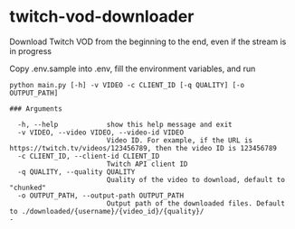 # twitch-vod-downloader
Download Twitch VOD from the beginning to the end, even if the stream is in progress


Copy .env.sample into .env, fill the environment variables, and run

```
python main.py [-h] -v VIDEO -c CLIENT_ID [-q QUALITY] [-o OUTPUT_PATH]

### Arguments

  -h, --help            show this help message and exit
  -v VIDEO, --video VIDEO, --video-id VIDEO
                        Video ID. For example, if the URL is https://twitch.tv/videos/123456789, then the video ID is 123456789
  -c CLIENT_ID, --client-id CLIENT_ID
                        Twitch API client ID
  -q QUALITY, --quality QUALITY
                        Quality of the video to download, default to "chunked"
  -o OUTPUT_PATH, --output-path OUTPUT_PATH
                        Output path of the downloaded files. Default to ./downloaded/{username}/{video_id}/{quality}/
-
```
